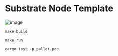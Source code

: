 # Substrate Node Template

![image](https://github.com/RusherK/node-template/tree/master/lesson02/lesson02.png)


``
make build
``

``
make run
``

``
cargo test -p pallet-poe
``